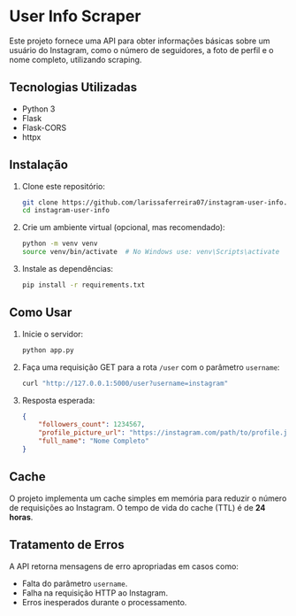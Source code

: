 # User Info Scraper

Este projeto fornece uma API para obter informações básicas sobre um usuário do Instagram, como o número de seguidores, a foto de perfil e o nome completo, utilizando scraping.

## Tecnologias Utilizadas
- Python 3
- Flask
- Flask-CORS
- httpx

## Instalação

1. Clone este repositório:
   ```sh
   git clone https://github.com/larissaferreira07/instagram-user-info.git
   cd instagram-user-info
   ```

2. Crie um ambiente virtual (opcional, mas recomendado):
   ```sh
   python -m venv venv
   source venv/bin/activate  # No Windows use: venv\Scripts\activate
   ```

3. Instale as dependências:
   ```sh
   pip install -r requirements.txt
   ```

## Como Usar

1. Inicie o servidor:
   ```sh
   python app.py
   ```

2. Faça uma requisição GET para a rota `/user` com o parâmetro `username`:
   ```sh
   curl "http://127.0.0.1:5000/user?username=instagram"
   ```

3. Resposta esperada:
   ```json
   {
       "followers_count": 1234567,
       "profile_picture_url": "https://instagram.com/path/to/profile.jpg",
       "full_name": "Nome Completo"
   }
   ```

## Cache

O projeto implementa um cache simples em memória para reduzir o número de requisições ao Instagram. O tempo de vida do cache (TTL) é de **24 horas**.

## Tratamento de Erros

A API retorna mensagens de erro apropriadas em casos como:
- Falta do parâmetro `username`.
- Falha na requisição HTTP ao Instagram.
- Erros inesperados durante o processamento.